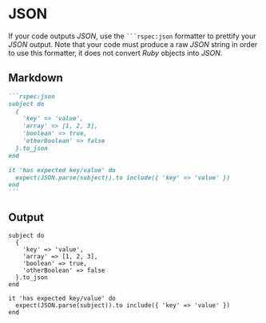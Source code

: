 # JSON

If your code outputs _JSON_, use the ```` ```rspec:json ```` formatter to prettify your _JSON_ output. Note that your code must produce a raw _JSON_ string in order to use this formatter, it does not convert _Ruby_ objects into _JSON_.

## Markdown

````markdown
```rspec:json
subject do
  {
    'key' => 'value',
    'array' => [1, 2, 3],
    'boolean' => true,
    'otherBoolean' => false
  }.to_json
end

it 'has expected key/value' do
  expect(JSON.parse(subject)).to include({ 'key' => 'value' })
end
```
````

## Output

```rspec:json
subject do
  {
    'key' => 'value',
    'array' => [1, 2, 3],
    'boolean' => true,
    'otherBoolean' => false
  }.to_json
end

it 'has expected key/value' do
  expect(JSON.parse(subject)).to include({ 'key' => 'value' })
end
```
